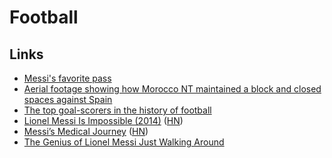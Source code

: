 # Football

## Links

- [Messi's favorite pass](https://www.youtube.com/watch?v=ubC6VMs3ytI)
- [Aerial footage showing how Morocco NT maintained a block and closed spaces against Spain](https://www.reddit.com/r/soccer/comments/zgvz94/aerial_footage_showing_how_morocco_nt_maintained/)
- [The top goal-scorers in the history of football](http://johnburnmurdoch.github.io/projects/goal-lines/all-comps/)
- [Lionel Messi Is Impossible (2014)](https://fivethirtyeight.com/features/lionel-messi-is-impossible/) ([HN](https://news.ycombinator.com/item?id=34038357))
- [Messi’s Medical Journey](https://journeys.dartmouth.edu/marcanovicoff22/messis-medical-journey/) ([HN](https://news.ycombinator.com/item?id=34039214))
- [The Genius of Lionel Messi Just Walking Around](https://www.newyorker.com/sports/world-cup-2022/the-genius-of-lionel-messi-just-walking-around)
